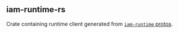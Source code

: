 ## iam-runtime-rs

Crate containing runtime client generated from [`iam-runtime` protos][protos].

[protos]: https://github.com/metal-toolbox/iam-runtime/tree/main/proto
